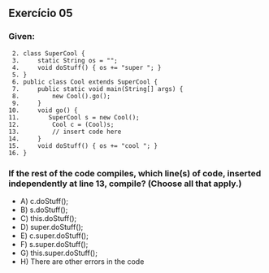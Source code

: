 ## Exercício 05 ##

### Given: ###

```
 2. class SuperCool {
 3.     static String os = "";
 4.     void doStuff() { os += "super "; }
 5. }
 6. public class Cool extends SuperCool {
 7.     public static void main(String[] args) {
 8.         new Cool().go();
 9.     }
10.     void go() {
11.        SuperCool s = new Cool();
12.         Cool c = (Cool)s;
13.         // insert code here
14.     }
15.     void doStuff() { os += "cool "; }
16. }
```
 ### If the rest of the code compiles, which line(s) of code, inserted independently at line 13, compile? (Choose all that apply.) ###
* A) c.doStuff();
* B) s.doStuff();
* C) this.doStuff();
* D) super.doStuff();
* E) c.super.doStuff();
* F) s.super.doStuff();
* G) this.super.doStuff();
* H) There are other errors in the code 